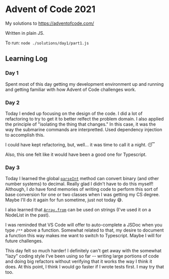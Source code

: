 # Advent of Code 2021

My solutions to https://adventofcode.com/

Written in plain JS.

To run: `node ./solutions/day1/part1.js`

## Learning Log

### Day 1

Spent most of this day getting my development environment up and running and getting familiar with how Advent of Code challenges work.

### Day 2

Today I ended up focusing on the design of the code. I did a lot of refactoring to try to get it to better relfect the problem domain. I also applied the principle of "isolating the thing that changes." In this case, it was the way the submarine commands are interpretted. Used dependency injection to accomplish this.

I could have kept refactoring, but, well... it was time to call it a night. 😴

Also, this one felt like it would have been a good one for Typescript.

### Day 3

Today I learned the global [`parseInt`](https://developer.mozilla.org/en-US/docs/Web/JavaScript/Reference/Global_Objects/parseInt) method can convert binary (and other number systems) to decimal. Really glad I didn't have to do this myself! Although, I _do_ have fond memories of writing code to perform this sort of base conversion for one or two classes when I was getting my CS degree. Maybe I'll do it again for fun sometime, just not today 😅.

I also learned that [`Array.from`](https://developer.mozilla.org/en-US/docs/Web/JavaScript/Reference/Global_Objects/Array/from) can be used on strings (I've used it on a NodeList in the past).

I was reminded that VS Code will offer to auto-complete a JSDoc when you type `/**` above a function. Somewhat related to that, my desire to document a function this way makes me want to switch to Typescript. Maybe I will for future challenges.

This day felt so much harder! I definitely can't get away with the somewhat "lazy" coding style I've been using so far -- writing large portions of code and doing big refactors without verifying that it works the way I think it does. At this point, I think I would go faster if I wrote tests first. I may try that too.